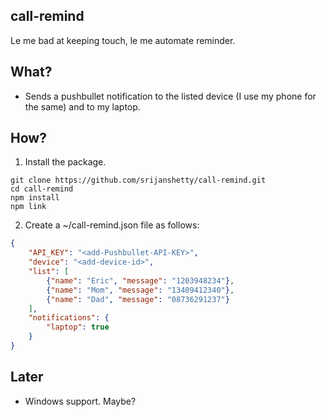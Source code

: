 call-remind
-----------

Le me bad at keeping touch, le me automate reminder.

What?
-------------

- Sends a pushbullet notification to the listed device (I use my phone for the same) and to my laptop.

How?
-------

1. Install the package.

```shell
git clone https://github.com/srijanshetty/call-remind.git
cd call-remind
npm install
npm link
```

2. Create a ~/call-remind.json file as follows:

```json
{
    "API_KEY": "<add-Pushbullet-API-KEY>",
    "device": "<add-device-id>",
    "list": [
        {"name": "Eric", "message": "1203948234"},
        {"name": "Mom", "message": "13409412340"},
        {"name": "Dad", "message": "08736291237"}
    ],
    "notifications": {
        "laptop": true
    }
}
```

Later
-----

- Windows support. Maybe?

